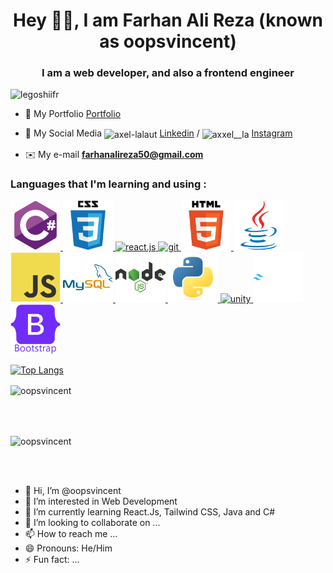<h1 align="center">Hey 👋🏻, I am Farhan Ali Reza (known as oopsvincent)</h1>
<h3 align="center">I am a web developer, and also a frontend engineer</h3>

<p align="left"> <img src="https://komarev.com/ghpvc/?username=oopsvincent&label=Profile%20views&color=0e75b6&style=flat" alt="legoshiifr" /> </p>

- 🏢 My Portfolio [Portfolio](https://farhanalireza.netlify.app)

- 🔎 My Social Media <img align="center" src="https://raw.githubusercontent.com/rahuldkjain/github-profile-readme-generator/master/src/images/icons/Social/linked-in-alt.svg" alt="axel-lalaut" height="15" width="20"/> [Linkedin](https://www.linkedin.com/in/farhan-ali-reza-849746345/) / <img align="center" src="https://raw.githubusercontent.com/rahuldkjain/github-profile-readme-generator/master/src/images/icons/Social/instagram.svg" alt="axxel__la" height="15" width="20" /> [Instagram](https://www.instagram.com/oopsvincent/)

- ✉️ My e-mail **farhanalireza50@gmail.com**

<h3 align="left">Languages that I'm learning and using :</h3>
 <a href="https://learn.microsoft.com/en-us/dotnet/csharp/tour-of-csharp/" target="_blank" rel="noreferrer"> <img src="https://raw.githubusercontent.com/devicons/devicon/master/icons/csharp/csharp-original.svg" alt="CSharp" width="80" height="80"/> </a> <a href="https://www.w3schools.com/css/" target="_blank" rel="noreferrer"> <img src="https://raw.githubusercontent.com/devicons/devicon/master/icons/css3/css3-original-wordmark.svg" alt="css3" width="80" height="80"/> </a> <a href="https://react.dev" target="_blank" rel="noreferrer"> <img src="https://cdn.jsdelivr.net/gh/devicons/devicon@latest/icons/react/react-original.svg" alt="react.js" width="80" height="80"/> </a> <a href="https://git-scm.com/" target="_blank" rel="noreferrer"> <img src="https://www.vectorlogo.zone/logos/git-scm/git-scm-icon.svg" alt="git" width="80" height="80"/> </a> <a href="https://www.w3.org/html/" target="_blank" rel="noreferrer"> <img src="https://raw.githubusercontent.com/devicons/devicon/master/icons/html5/html5-original-wordmark.svg" alt="html5" width="80" height="80"/> </a> <a href="https://www.java.com" target="_blank" rel="noreferrer"> <img src="https://raw.githubusercontent.com/devicons/devicon/master/icons/java/java-original.svg" alt="java" width="80" height="80"/> </a> <a href="https://developer.mozilla.org/en-US/docs/Web/JavaScript" target="_blank" rel="noreferrer"> <img src="https://raw.githubusercontent.com/devicons/devicon/master/icons/javascript/javascript-original.svg" alt="javascript" width="80" height="80"/> </a> <a href="https://www.mysql.com/" target="_blank" rel="noreferrer"> <img src="https://raw.githubusercontent.com/devicons/devicon/master/icons/mysql/mysql-original-wordmark.svg" alt="mysql" width="80" height="80"/> </a> <a href="https://nodejs.org" target="_blank" rel="noreferrer"> <img src="https://raw.githubusercontent.com/devicons/devicon/master/icons/nodejs/nodejs-original-wordmark.svg" alt="nodejs" width="80" height="80"/> </a> <a href="https://www.python.org" target="_blank" rel="noreferrer"> <img src="https://raw.githubusercontent.com/devicons/devicon/master/icons/python/python-original.svg" alt="python" width="80" height="80"/> </a> <a href="https://unity.com/" target="_blank" rel="noreferrer" style="background: white; border-radius: 15px;" > <img src="https://cdn.jsdelivr.net/gh/devicons/devicon@latest/icons/unity/unity-plain-wordmark.svg" alt="unity" width="80" height="80"/> </a> <a href="https://tailwindcss.com/" target="_blank" rel="noreferrer"> <img src="https://raw.githubusercontent.com/devicons/devicon/master/icons/tailwindcss/tailwindcss-original-wordmark.svg" alt="tailwindcss" width="80" height="80"/> </a> <a href="https://getbootstrap.com" target="_blank" rel="noreferrer"> <img src="https://raw.githubusercontent.com/devicons/devicon/master/icons/bootstrap/bootstrap-plain-wordmark.svg" alt="bootstrap" width="80" height="80"/> </a> </p>


[![Top Langs](https://github-readme-stats.vercel.app/api/top-langs/?username=anuraghazra)](https://github.com/anuraghazra/github-readme-stats)

<p><img align="center" src="https://github-readme-stats.vercel.app/api/top-langs?username=oopsvincent&show_icons=true&locale=en&layout=compact" alt="oopsvincent"></p>
<br><br>
<p><img align="center" src="https://github-readme-stats.vercel.app/api?username=oopsvincent&show_icons=true&theme=radical" alt="oopsvincent"/></p>
<br><br>


- 👋 Hi, I’m @oopsvincent
- 👀 I’m interested in Web Development
- 🌱 I’m currently learning React.Js, Tailwind CSS, Java and C#
- 💞️ I’m looking to collaborate on ...
- 📫 How to reach me ...
- 😄 Pronouns: He/Him
- ⚡ Fun fact: ...

<!---
oopsvincent/oopsvincent is a ✨ special ✨ repository because its `README.md` (this file) appears on your GitHub profile.
You can click the Preview link to take a look at your changes.
--->
